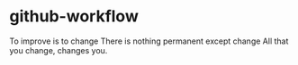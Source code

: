 # github-workflow

To improve is to change
There is nothing permanent except change
All that you change, changes you.